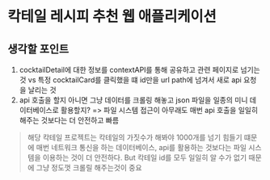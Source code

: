 # 칵테일 레시피 추천 웹 애플리케이션

## 생각할 포인트

1. cocktailDetail에 대한 정보를 contextAPI를 통해 공유하고 관련 페이지로 넘기는 것 vs 특정 cocktailCard를 클릭했을 떄 id만을 url path에 넘겨서 새로 api 요청을 날리는 것
2. api 호출을 할지 아니면 그냥 데이터를 크롤링 해놓고 json 파일을 일종의 미니 데이터베이스로 활용할지? => 파일 시스템 접근이 아무래도 매번 api 호출을 일일히 해주는 것보다는 더 안전하고 빠름

> 해당 칵테일 프로젝트는 칵테일의 가짓수가 해봐야 1000개를 넘기 힘들기 떄문에 매번 네트워크 통신을 하는 데이터베이스, api를 활용하는 것보다는 파일 시스템을 이용하는 것이 더 안전하다.
> But 칵테일 id를 모두 일일히 알 수가 없기 때문에 그냥 정도껏 크롤릴 해주는것이 중요
